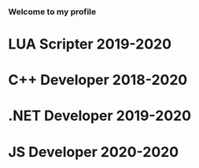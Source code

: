 ### Welcome to my profile

# LUA Scripter 2019-2020 

# C++ Developer 2018-2020

# .NET Developer 2019-2020

# JS Developer 2020-2020

